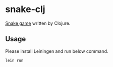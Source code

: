 # snake-clj

[Snake game](https://ja.wikipedia.org/wiki/%E3%83%98%E3%83%93%E3%82%B2%E3%83%BC%E3%83%A0) written by Clojure.

## Usage
Please install Leiningen and run below command.
```
lein run
```
